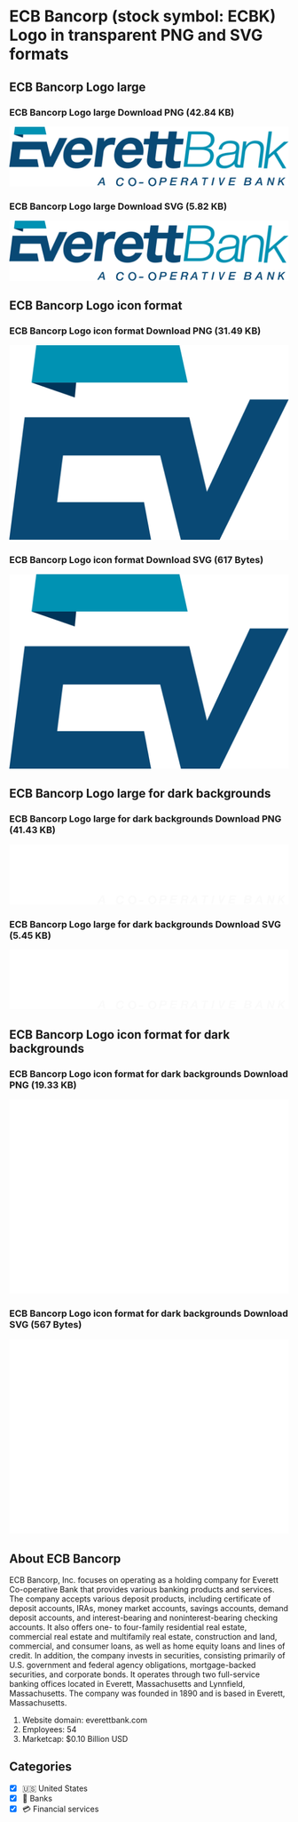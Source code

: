 # ECB Bancorp (stock symbol: ECBK) Logo in transparent PNG and SVG formats

## ECB Bancorp Logo large

### ECB Bancorp Logo large Download PNG (42.84 KB)

![ECB Bancorp Logo large Download PNG (42.84 KB)](/img/orig/ECBK_BIG-ab4825db.png)

### ECB Bancorp Logo large Download SVG (5.82 KB)

![ECB Bancorp Logo large Download SVG (5.82 KB)](/img/orig/ECBK_BIG-1f5900aa.svg)

## ECB Bancorp Logo icon format

### ECB Bancorp Logo icon format Download PNG (31.49 KB)

![ECB Bancorp Logo icon format Download PNG (31.49 KB)](/img/orig/ECBK-d49f1224.png)

### ECB Bancorp Logo icon format Download SVG (617 Bytes)

![ECB Bancorp Logo icon format Download SVG (617 Bytes)](/img/orig/ECBK-e2b272cf.svg)

## ECB Bancorp Logo large for dark backgrounds

### ECB Bancorp Logo large for dark backgrounds Download PNG (41.43 KB)

![ECB Bancorp Logo large for dark backgrounds Download PNG (41.43 KB)](/img/orig/ECBK_BIG.D-5c794a9f.png)

### ECB Bancorp Logo large for dark backgrounds Download SVG (5.45 KB)

![ECB Bancorp Logo large for dark backgrounds Download SVG (5.45 KB)](/img/orig/ECBK_BIG.D-aaea83bb.svg)

## ECB Bancorp Logo icon format for dark backgrounds

### ECB Bancorp Logo icon format for dark backgrounds Download PNG (19.33 KB)

![ECB Bancorp Logo icon format for dark backgrounds Download PNG (19.33 KB)](/img/orig/ECBK.D-c4568b36.png)

### ECB Bancorp Logo icon format for dark backgrounds Download SVG (567 Bytes)

![ECB Bancorp Logo icon format for dark backgrounds Download SVG (567 Bytes)](/img/orig/ECBK.D-4e843f28.svg)

## About ECB Bancorp

ECB Bancorp, Inc. focuses on operating as a holding company for Everett Co-operative Bank that provides various banking products and services. The company accepts various deposit products, including certificate of deposit accounts, IRAs, money market accounts, savings accounts, demand deposit accounts, and interest-bearing and noninterest-bearing checking accounts. It also offers one- to four-family residential real estate, commercial real estate and multifamily real estate, construction and land, commercial, and consumer loans, as well as home equity loans and lines of credit. In addition, the company invests in securities, consisting primarily of U.S. government and federal agency obligations, mortgage-backed securities, and corporate bonds. It operates through two full-service banking offices located in Everett, Massachusetts and Lynnfield, Massachusetts. The company was founded in 1890 and is based in Everett, Massachusetts.

1. Website domain: everettbank.com
2. Employees: 54
3. Marketcap: $0.10 Billion USD


## Categories
- [x] 🇺🇸 United States
- [x] 🏦 Banks
- [x] 💳 Financial services
